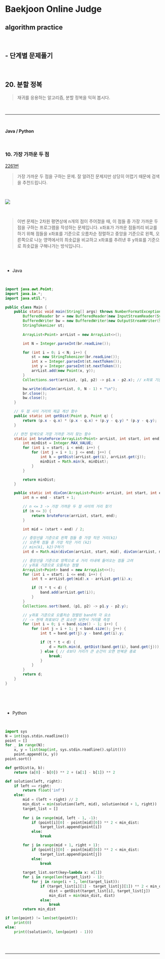 # Baekjoon Online Judge

## algorithm practice
<br>

## - 단계별 문제풀기
<br>

## 20. 분할 정복

> 재귀를 응용하는 알고리즘, 분할 정복을 익혀 봅시다.

<br>

---

<br>

**Java / Python**

<br>

### 10. 가장 가까운 두 점
[2261번](https://www.acmicpc.net/problem/2261) 
> 가장 가까운 두 점을 구하는 문제. 잘 알려진 문제지만 상당히 어렵기 때문에 검색을 추천드립니다.

<br>

![](https://images.velog.io/images/jini_eun/post/19846342-f7c9-4e66-8cd0-d613436a261d/image.png)

<br>

> 이번 문제는 2차원 평면상에 n개의 점이 주어졌을 때, 이 점들 중 가장 가까운 두 점을 구하는 프로그램을 작성하는 문제입니다. x좌표가 가까운 점들끼리 비교를 하기 위해 점들을 x좌표를 기준으로 오름차순 정렬하고 중앙을 기준으로 왼쪽, 오른쪽으로 나눈 영역에서의 최솟값을 비교하고 x좌표를 추려낸 후 y좌표를 기준으로 최솟값을 구해나가는 방식입니다..

<br><br>

- Java

<br>

```java
import java.awt.Point;
import java.io.*;
import java.util.*;

public class Main {
	public static void main(String[] args) throws NumberFormatException, IOException {
		BufferedReader br = new BufferedReader(new InputStreamReader(System.in));
		BufferedWriter bw = new BufferedWriter(new OutputStreamWriter(System.out));
		StringTokenizer st;
        
		ArrayList<Point> arrList = new ArrayList<>();

		int N = Integer.parseInt(br.readLine());

		for (int i = 0; i < N; i++) {
			st = new StringTokenizer(br.readLine());
			int x = Integer.parseInt(st.nextToken());
			int y = Integer.parseInt(st.nextToken());
			arrList.add(new Point(x, y));
		}
		Collections.sort(arrList, (p1, p2) -> p1.x - p2.x); // x좌표 기준 오름차순 정렬

		bw.write(divCon(arrList, 0, N - 1) + "\n");
		br.close();
		bw.close();
	}

	// 두 점 사이 거리의 제곱 계산 함수
	public static int getDist(Point p, Point q) {
		return (p.x - q.x) * (p.x - q.x) + (p.y - q.y) * (p.y - q.y);
	}

	// 완전 탐색으로 가장 가까운 거리 찾는 함수
	static int bruteForce(ArrayList<Point> arrList, int start, int end) {
		int minDist = Integer.MAX_VALUE;
		for (int i = start; i < end; i++) {
			for (int j = i + 1; j <= end; j++) {
				int k = getDist(arrList.get(i), arrList.get(j));
				minDist = Math.min(k, minDist);
			}
		}

		return minDist;
	}

	public static int divCon(ArrayList<Point> arrList, int start, int end) {
		int n = end - start + 1;

		// n <= 3 -> 가장 가까운 두 점 사이의 거리 찾기
		if (n <= 3) {
			return bruteForce(arrList, start, end);
		}

		int mid = (start + end) / 2;

		// 중앙선을 기준으로 왼쪽 점들 중 가장 작은 거리(k1)
		// 오른쪽 점들 중 가장 작은 거리 (k2)
		// min(k1, k2)구하기
		int d = Math.min(divCon(arrList, start, mid), divCon(arrList, mid + 1, end));

		// 중앙선을 기준으로 양쪽으로 d 거리 이내에 들어오는 점들 고려
		// y좌표 기준으로 오름차순 정렬
		ArrayList<Point> band = new ArrayList<>();
		for (int i = start; i <= end; i++) {
			int t = arrList.get(mid).x - arrList.get(i).x;

			if (t * t < d) {
				band.add(arrList.get(i));
			}
		}
		Collections.sort(band, (p1, p2) -> p1.y - p2.y);

		// y좌표 기준으로 오름차순 정렬된 band의 각 요소
		// -> 현재 좌표보다 큰 요소만 보면서 거리를 측정
		for (int i = 0; i < band.size() - 1; i++) {
			for (int j = i + 1; j < band.size(); j++) {
				int t = band.get(j).y - band.get(i).y;

				if (t * t < d) {
					d = Math.min(d, getDist(band.get(i), band.get(j)));
				} else { // d보다 거리가 큰 순간이 오면 반복문 종료
					break;
				}
			}
		}
		return d;
	}
}
```


<br><br><br>

- Python 

<br>

```python
import sys
N = int(sys.stdin.readline())
point = []
for _ in range(N):
    x, y = list(map(int, sys.stdin.readline().split()))
    point.append((x, y))
point.sort()

def getDist(a, b):
    return (a[0] - b[0]) ** 2 + (a[1] - b[1]) ** 2

def solution(left, right):
    if left == right:
        return float('inf')
    else:
        mid = (left + right) // 2
        min_dist = min(solution(left, mid), solution(mid + 1, right))
        target_list = []
        
        for i in range(mid, left - 1, -1):
            if (point[i][0] - point[mid][0]) ** 2 < min_dist:
                target_list.append(point[i])
            else:
                break

        for j in range(mid + 1, right + 1):
            if (point[j][0] - point[mid][0]) ** 2 < min_dist:
                target_list.append(point[j])
            else:
                break
                
        target_list.sort(key=lambda x: x[1])
        for i in range(len(target_list) - 1):
            for j in range(i + 1, len(target_list)):
                if (target_list[i][1] - target_list[j][1]) ** 2 < min_dist:
                    dist = getDist(target_list[i], target_list[j])
                    min_dist = min(min_dist, dist)
                else:
                    break
        return min_dist

if len(point) != len(set(point)):
    print(0)
else:
    print((solution(0, len(point) - 1)))
```

<br><br>

---

<br>

